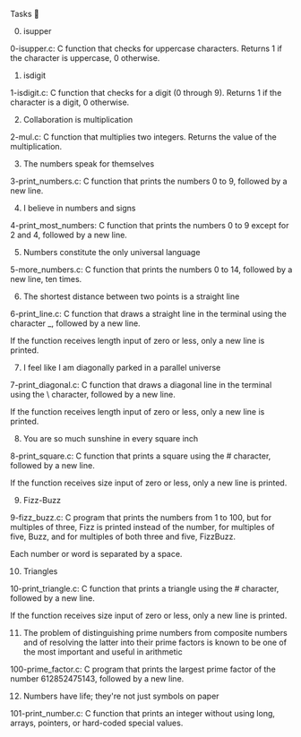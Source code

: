 Tasks 📃

0. isupper



0-isupper.c: C function that checks for uppercase characters. Returns 1 if the character is uppercase, 0 otherwise.

1. isdigit



1-isdigit.c: C function that checks for a digit (0 through 9). Returns 1 if the character is a digit, 0 otherwise.

2. Collaboration is multiplication



2-mul.c: C function that multiplies two integers. Returns the value of the multiplication.

3. The numbers speak for themselves



3-print_numbers.c: C function that prints the numbers 0 to 9, followed by a new line.

4. I believe in numbers and signs



4-print_most_numbers: C function that prints the numbers 0 to 9 except for 2 and 4, followed by a new line.

5. Numbers constitute the only universal language



5-more_numbers.c: C function that prints the numbers 0 to 14, followed by a new line, ten times.

6. The shortest distance between two points is a straight line



6-print_line.c: C function that draws a straight line in the terminal using the character _, followed by a new line.

If the function receives length input of zero or less, only a new line is printed.

7. I feel like I am diagonally parked in a parallel universe



7-print_diagonal.c: C function that draws a diagonal line in the terminal using the \ character, followed by a new line.

If the function receives length input of zero or less, only a new line is printed.

8. You are so much sunshine in every square inch



8-print_square.c: C function that prints a square using the # character, followed by a new line.

If the function receives size input of zero or less, only a new line is printed.

9. Fizz-Buzz



9-fizz_buzz.c: C program that prints the numbers from 1 to 100, but for multiples of three, Fizz is printed instead of the number, for multiples of five, Buzz, and for multiples of both three and five, FizzBuzz.

Each number or word is separated by a space.

10. Triangles



10-print_triangle.c: C function that prints a triangle using the # character, followed by a new line.

If the function receives size input of zero or less, only a new line is printed.

11. The problem of distinguishing prime numbers from composite numbers and of resolving the latter into their prime factors is known to be one of the most important and useful in arithmetic



100-prime_factor.c: C program that prints the largest prime factor of the number 612852475143, followed by a new line.

12. Numbers have life; they're not just symbols on paper



101-print_number.c: C function that prints an integer without using long, arrays, pointers, or hard-coded special values.

